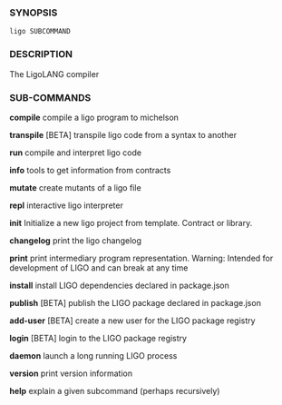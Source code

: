 
### SYNOPSIS
```
ligo SUBCOMMAND
```

### DESCRIPTION
The LigoLANG compiler

### SUB-COMMANDS
**compile**
compile a ligo program to michelson

**transpile**
[BETA] transpile ligo code from a syntax to another

**run**
compile and interpret ligo code

**info**
tools to get information from contracts

**mutate**
create mutants of a ligo file

**repl**
interactive ligo interpreter

**init**
Initialize a new ligo project from template. Contract or library.

**changelog**
print the ligo changelog

**print**
print intermediary program representation. Warning: Intended for development of LIGO and can break at any time

**install**
install LIGO dependencies declared in package.json

**publish**
[BETA] publish the LIGO package declared in package.json

**add-user**
[BETA] create a new user for the LIGO package registry

**login**
[BETA] login to the LIGO package registry

**daemon**
launch a long running LIGO process

**version**
print version information

**help**
explain a given subcommand (perhaps recursively)


